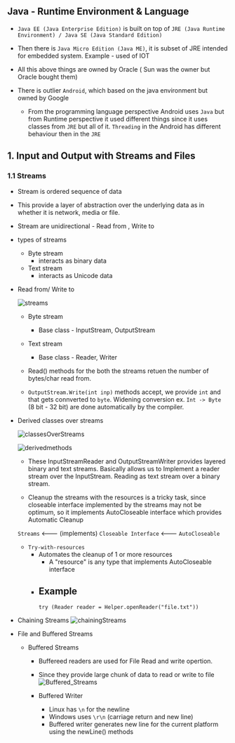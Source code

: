 ## Java - Runtime Environment & Language 
 
 - `Java EE (Java Enterprise Edition)` is built on top of `JRE (Java Runtime Environment) / Java SE (Java Standard Edition)` 

- Then there is `Java Micro Edition (Java ME)`, it is subset of JRE intended for embedded system. Example - used of IOT 

- All this above things are owned by Oracle ( Sun was the owner but Oracle bought them)

- There is outlier `Android`, which based on the java environment but owned by Google
    - From the programming language perspective Android uses `Java` but from Runtime perspective it used different things since it uses classes from `JRE` but all of it. `Threading` in the Android has different behaviour then in the `JRE`


## 1. Input and Output with Streams and Files

### 1.1 Streams 

- Stream is ordered sequence of data
- This provide a layer of abstraction over the underlying data as in whether it is network, media or file.
- Stream are unidirectional - Read from , Write to

- types of streams
    - Byte stream
        - interacts as binary data
    - Text stream
        - interacts as Unicode data 

- Read from/ Write to
    
    ![streams](https://user-images.githubusercontent.com/36666451/118318386-f2a8f880-b516-11eb-8228-8b4ca932e055.png)
    - Byte stream
        - Base class - InputStream, OutputStream
    - Text stream 
        - Base class - Reader, Writer

    - Read() methods for the both the streams retuen the number of bytes/char read from. 

    - `OutputStream.Write(int inp)` methods accept, we provide `int` and that gets connverted to `byte`.
    Widening conversion ex. `Int -> Byte` (8 bit - 32 bit) are done automatically by the compiler. 


- Derived classes over streams

    ![classesOverStreams](https://user-images.githubusercontent.com/36666451/118318935-b32edc00-b517-11eb-80fb-816b72fdebef.png)

    ![derivedmethods](https://user-images.githubusercontent.com/36666451/118319389-508a1000-b518-11eb-875e-0bab78c5327e.png)

    - These InputStreamReader and OutputStreamWriter provides layered binary and text streams. Basically allows us to Implement a reader stream over the InputStream. Reading as text stream over a binary stream. 

    - Cleanup the streams with the resources is a tricky task, since closeable interface implemented by the streams may not be optimum, so it implements AutoCloseable interface which provides Automatic Cleanup 

    `Streams` <--- (implements) `Closeable Interface` <--- `AutoCloseable`

    - `Try-with-resources`
        - Automates the cleanup of 1 or more resources
            - A "resource" is any type that implements AutoCloseable interface
        - Example 
            - 
            ```
            try (Reader reader = Helper.openReader("file.txt"))
            ```
    
- Chaining Streams 
![chainingStreams](https://user-images.githubusercontent.com/36666451/118376874-40416600-b5e8-11eb-8234-6c5f26d8b14c.png)


- File and Buffered Streams

    - Buffered Streams
        - Buffereed readers are used for File Read and write opertion.
        - Since they provide large chunk of data to read or write to file
        ![Buffered_Streams](https://user-images.githubusercontent.com/36666451/118377003-f86f0e80-b5e8-11eb-90fb-568cb2f78c4d.png)

        - Buffered Writer
            - Linux has `\n`  for the newline
            - Windows uses `\r\n` (carriage return and new line)
            - Buffered writer generates new line for the current platform using the newLine() methods  